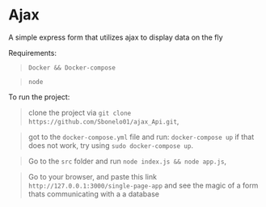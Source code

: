 # Ajax

A simple express form that utilizes ajax to display data on the fly

Requirements:

>`Docker && Docker-compose`

>`node`

To run the project:
>clone the project via `git clone https://github.com/Sbonelo01/ajax_Api.git`, 

>got to the `docker-compose.yml` file and run:
`docker-compose up` if that does not work, try using `sudo docker-compose up`. 

>Go to the `src` folder and run `node index.js && node app.js`, 

>Go to your browser, and paste this link `http://127.0.0.1:3000/single-page-app` 
and see the magic of a form thats communicating with a a database
